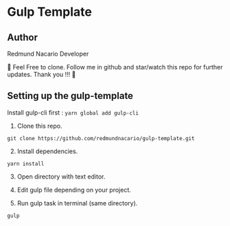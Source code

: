 # Gulp Template

## Author
Redmund Nacario
Developer

🚀 Feel Free to clone. Follow me in github and star/watch this repo for
further updates. Thank you !!! 🚀


## Setting up the gulp-template
Install gulp-cli first : `yarn global add gulp-cli`

1. Clone this repo.
```
git clone https://github.com/redmundnacario/gulp-template.git
```

2. Install dependencies.
```
yarn install
```

3. Open directory with text editor.

4. Edit gulp file depending on your project.
   
5. Run gulp task in terminal (same directory).
```
gulp
```
